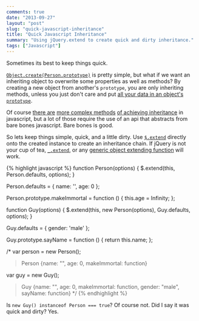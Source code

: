 ```yaml
---
comments: true
date: "2013-09-27"
layout: "post"
slug: "quick-javascript-inheritance"
title: "Quick Javascript Inheritance"
summary: "Using jQuery.extend to create quick and dirty inheritance."
tags: ["Javascript"]
---
```


Sometimes its best to keep things quick.

[`Object.create(Person.prototype)`](http://javascript.crockford.com/prototypal.html) is pretty simple, but what if we want an inheriting object to overwrite some properties as well as methods? By creating a new object from another's `prototype`, you are only inheriting methods, unless you just don't care and put [all your data in an object's `prototype`](http://www.2ality.com/2013/09/data-in-prototypes.html).

Of course [there are](https://github.com/Gozala/selfish) [more complex methods](http://ejohn.org/blog/simple-javascript-inheritance/) [of achieving inheritance](https://github.com/linkedin/Fiber) in javascript, but a lot of those require the use of an api that abstracts from bare bones javascript. Bare bones is good.

So lets keep things simple, quick, and a little dirty. Use [`$.extend`](http://api.jquery.com/jQuery.extend/) directly onto the created instance to create an inheritance chain. If jQuery is not your cup of tea, [`_.extend`](http://underscorejs.org/docs/underscore.html#section-78), or any [generic object extending function](https://github.com/segmentio/extend/blob/master/index.js) will work.

{% highlight javascript %}
function Person(options) {
    $.extend(this, Person.defaults, options);
}

Person.defaults = {
    name: '',
    age: 0
};

Person.prototype.makeImmortal = function () {
    this.age = Infinity;
};

function Guy(options) {
    $.extend(this, new Person(options), Guy.defaults, options);
}

Guy.defaults = {
    gender: 'male'
};

Guy.prototype.sayName = function () {
    return this.name;
};

/*
var person = new Person();
> Person {name: "", age: 0, makeImmortal: function}

var guy = new Guy();
> Guy {name: "", age: 0, makeImmortal: function, gender: "male", sayName: function}
*/
{% endhighlight %}

Is `new Guy() instanceof Person === true`? Of course not. Did I say it was quick and dirty? Yes.
